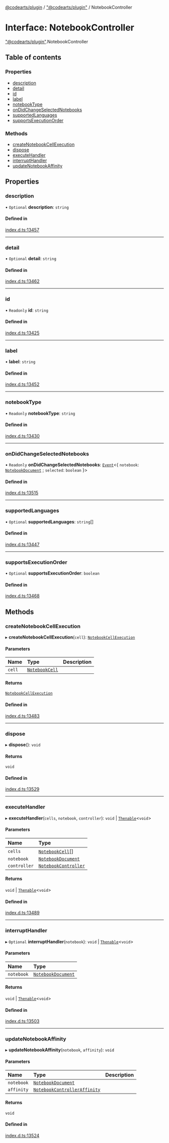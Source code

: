 [@codearts/plugin](../README.md) / ["@codearts/plugin"](../modules/_codearts_plugin_.md) / NotebookController

# Interface: NotebookController

["@codearts/plugin"](../modules/_codearts_plugin_.md).NotebookController

## Table of contents

### Properties

- [description](codearts_plugin_.NotebookController.md#description)
- [detail](codearts_plugin_.NotebookController.md#detail)
- [id](codearts_plugin_.NotebookController.md#id)
- [label](codearts_plugin_.NotebookController.md#label)
- [notebookType](codearts_plugin_.NotebookController.md#notebooktype)
- [onDidChangeSelectedNotebooks](codearts_plugin_.NotebookController.md#ondidchangeselectednotebooks)
- [supportedLanguages](codearts_plugin_.NotebookController.md#supportedlanguages)
- [supportsExecutionOrder](codearts_plugin_.NotebookController.md#supportsexecutionorder)

### Methods

- [createNotebookCellExecution](codearts_plugin_.NotebookController.md#createnotebookcellexecution)
- [dispose](codearts_plugin_.NotebookController.md#dispose)
- [executeHandler](codearts_plugin_.NotebookController.md#executehandler)
- [interruptHandler](codearts_plugin_.NotebookController.md#interrupthandler)
- [updateNotebookAffinity](codearts_plugin_.NotebookController.md#updatenotebookaffinity)

## Properties

### description

• `Optional` **description**: `string`

#### Defined in

[index.d.ts:13457](https://github.com/huaweicloud/cloudide-plugin-api/blob/b58031b/index.d.ts#L13457)

___

### detail

• `Optional` **detail**: `string`

#### Defined in

[index.d.ts:13462](https://github.com/huaweicloud/cloudide-plugin-api/blob/b58031b/index.d.ts#L13462)

___

### id

• `Readonly` **id**: `string`

#### Defined in

[index.d.ts:13425](https://github.com/huaweicloud/cloudide-plugin-api/blob/b58031b/index.d.ts#L13425)

___

### label

• **label**: `string`

#### Defined in

[index.d.ts:13452](https://github.com/huaweicloud/cloudide-plugin-api/blob/b58031b/index.d.ts#L13452)

___

### notebookType

• `Readonly` **notebookType**: `string`

#### Defined in

[index.d.ts:13430](https://github.com/huaweicloud/cloudide-plugin-api/blob/b58031b/index.d.ts#L13430)

___

### onDidChangeSelectedNotebooks

• `Readonly` **onDidChangeSelectedNotebooks**: [`Event`](codearts_plugin_.Event.md)<{ `notebook`: [`NotebookDocument`](codearts_plugin_.NotebookDocument.md) ; `selected`: `boolean`  }\>

#### Defined in

[index.d.ts:13515](https://github.com/huaweicloud/cloudide-plugin-api/blob/b58031b/index.d.ts#L13515)

___

### supportedLanguages

• `Optional` **supportedLanguages**: `string`[]

#### Defined in

[index.d.ts:13447](https://github.com/huaweicloud/cloudide-plugin-api/blob/b58031b/index.d.ts#L13447)

___

### supportsExecutionOrder

• `Optional` **supportsExecutionOrder**: `boolean`

#### Defined in

[index.d.ts:13468](https://github.com/huaweicloud/cloudide-plugin-api/blob/b58031b/index.d.ts#L13468)

## Methods

### createNotebookCellExecution

▸ **createNotebookCellExecution**(`cell`): [`NotebookCellExecution`](codearts_plugin_.NotebookCellExecution.md)

#### Parameters

| Name | Type | Description |
| :------ | :------ | :------ |
| `cell` | [`NotebookCell`](codearts_plugin_.NotebookCell.md) |  |

#### Returns

[`NotebookCellExecution`](codearts_plugin_.NotebookCellExecution.md)

#### Defined in

[index.d.ts:13483](https://github.com/huaweicloud/cloudide-plugin-api/blob/b58031b/index.d.ts#L13483)

___

### dispose

▸ **dispose**(): `void`

#### Returns

`void`

#### Defined in

[index.d.ts:13529](https://github.com/huaweicloud/cloudide-plugin-api/blob/b58031b/index.d.ts#L13529)

___

### executeHandler

▸ **executeHandler**(`cells`, `notebook`, `controller`): `void` \| [`Thenable`](Thenable.md)<`void`\>

#### Parameters

| Name | Type |
| :------ | :------ |
| `cells` | [`NotebookCell`](codearts_plugin_.NotebookCell.md)[] |
| `notebook` | [`NotebookDocument`](codearts_plugin_.NotebookDocument.md) |
| `controller` | [`NotebookController`](codearts_plugin_.NotebookController.md) |

#### Returns

`void` \| [`Thenable`](Thenable.md)<`void`\>

#### Defined in

[index.d.ts:13489](https://github.com/huaweicloud/cloudide-plugin-api/blob/b58031b/index.d.ts#L13489)

___

### interruptHandler

▸ `Optional` **interruptHandler**(`notebook`): `void` \| [`Thenable`](Thenable.md)<`void`\>

#### Parameters

| Name | Type |
| :------ | :------ |
| `notebook` | [`NotebookDocument`](codearts_plugin_.NotebookDocument.md) |

#### Returns

`void` \| [`Thenable`](Thenable.md)<`void`\>

#### Defined in

[index.d.ts:13503](https://github.com/huaweicloud/cloudide-plugin-api/blob/b58031b/index.d.ts#L13503)

___

### updateNotebookAffinity

▸ **updateNotebookAffinity**(`notebook`, `affinity`): `void`

#### Parameters

| Name | Type | Description |
| :------ | :------ | :------ |
| `notebook` | [`NotebookDocument`](codearts_plugin_.NotebookDocument.md) |  |
| `affinity` | [`NotebookControllerAffinity`](../enums/codearts_plugin_.NotebookControllerAffinity.md) |  |

#### Returns

`void`

#### Defined in

[index.d.ts:13524](https://github.com/huaweicloud/cloudide-plugin-api/blob/b58031b/index.d.ts#L13524)
